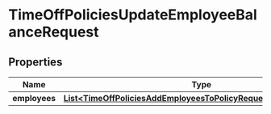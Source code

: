 

# TimeOffPoliciesUpdateEmployeeBalanceRequest


## Properties

| Name | Type | Description | Notes |
|------------ | ------------- | ------------- | -------------|
|**employees** | [**List&lt;TimeOffPoliciesAddEmployeesToPolicyRequestEmployeesInner&gt;**](TimeOffPoliciesAddEmployeesToPolicyRequestEmployeesInner.md) |  |  [optional] |



